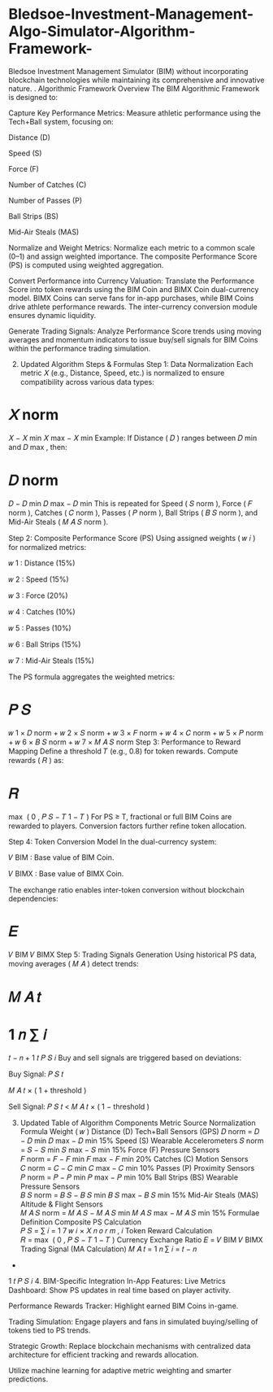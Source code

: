 # Bledsoe-Investment-Management-Algo-Simulator-Algorithm-Framework-
Bledsoe Investment Management Simulator (BIM) without incorporating blockchain technologies while maintaining its comprehensive and innovative nature.
. Algorithmic Framework Overview
The BIM Algorithmic Framework is designed to:

Capture Key Performance Metrics: Measure athletic performance using the Tech+Ball system, focusing on:

Distance (D)

Speed (S)

Force (F)

Number of Catches (C)

Number of Passes (P)

Ball Strips (BS)

Mid-Air Steals (MAS)

Normalize and Weight Metrics: Normalize each metric to a common scale (0–1) and assign weighted importance. The composite Performance Score (PS) is computed using weighted aggregation.

Convert Performance into Currency Valuation: Translate the Performance Score into token rewards using the BIM Coin and BIMX Coin dual-currency model. BIMX Coins can serve fans for in-app purchases, while BIM Coins drive athlete performance rewards. The inter-currency conversion module ensures dynamic liquidity.

Generate Trading Signals: Analyze Performance Score trends using moving averages and momentum indicators to issue buy/sell signals for BIM Coins within the performance trading simulation.

2. Updated Algorithm Steps & Formulas
Step 1: Data Normalization
Each metric 
𝑋
 (e.g., Distance, Speed, etc.) is normalized to ensure compatibility across various data types:

𝑋
norm
=
𝑋
−
𝑋
min
𝑋
max
−
𝑋
min
Example: If Distance (
𝐷
) ranges between 
𝐷
min
 and 
𝐷
max
, then:

𝐷
norm
=
𝐷
−
𝐷
min
𝐷
max
−
𝐷
min
This is repeated for Speed (
𝑆
norm
), Force (
𝐹
norm
), Catches (
𝐶
norm
), Passes (
𝑃
norm
), Ball Strips (
𝐵
𝑆
norm
), and Mid-Air Steals (
𝑀
𝐴
𝑆
norm
).

Step 2: Composite Performance Score (PS)
Using assigned weights (
𝑤
𝑖
) for normalized metrics:

𝑤
1
: Distance (15%)

𝑤
2
: Speed (15%)

𝑤
3
: Force (20%)

𝑤
4
: Catches (10%)

𝑤
5
: Passes (10%)

𝑤
6
: Ball Strips (15%)

𝑤
7
: Mid-Air Steals (15%)

The PS formula aggregates the weighted metrics:

𝑃
𝑆
=
𝑤
1
×
𝐷
norm
+
𝑤
2
×
𝑆
norm
+
𝑤
3
×
𝐹
norm
+
𝑤
4
×
𝐶
norm
+
𝑤
5
×
𝑃
norm
+
𝑤
6
×
𝐵
𝑆
norm
+
𝑤
7
×
𝑀
𝐴
𝑆
norm
Step 3: Performance to Reward Mapping
Define a threshold 
𝑇
 (e.g., 0.8) for token rewards. Compute rewards (
𝑅
) as:

𝑅
=
max
⁡
(
0
,
𝑃
𝑆
−
𝑇
1
−
𝑇
)
For PS 
≥
 T, fractional or full BIM Coins are rewarded to players. Conversion factors further refine token allocation.

Step 4: Token Conversion Model
In the dual-currency system:

𝑉
BIM
: Base value of BIM Coin.

𝑉
BIMX
: Base value of BIMX Coin.

The exchange ratio enables inter-token conversion without blockchain dependencies:

𝐸
=
𝑉
BIM
𝑉
BIMX
Step 5: Trading Signals Generation
Using historical PS data, moving averages (
𝑀
𝐴
) detect trends:

𝑀
𝐴
𝑡
=
1
𝑛
∑
𝑖
=
𝑡
−
𝑛
+
1
𝑡
𝑃
𝑆
𝑖
Buy and sell signals are triggered based on deviations:

Buy Signal: 
𝑃
𝑆
𝑡
>
𝑀
𝐴
𝑡
×
(
1
+
threshold
)

Sell Signal: 
𝑃
𝑆
𝑡
<
𝑀
𝐴
𝑡
×
(
1
−
threshold
)

3. Updated Table of Algorithm Components
Metric	Source	Normalization Formula	Weight (
𝑤
)
Distance (D)	Tech+Ball Sensors (GPS)	
𝐷
norm
=
𝐷
−
𝐷
min
𝐷
max
−
𝐷
min
15%
Speed (S)	Wearable Accelerometers	
𝑆
norm
=
𝑆
−
𝑆
min
𝑆
max
−
𝑆
min
15%
Force (F)	Pressure Sensors	
𝐹
norm
=
𝐹
−
𝐹
min
𝐹
max
−
𝐹
min
20%
Catches (C)	Motion Sensors	
𝐶
norm
=
𝐶
−
𝐶
min
𝐶
max
−
𝐶
min
10%
Passes (P)	Proximity Sensors	
𝑃
norm
=
𝑃
−
𝑃
min
𝑃
max
−
𝑃
min
10%
Ball Strips (BS)	Wearable Pressure Sensors	
𝐵
𝑆
norm
=
𝐵
𝑆
−
𝐵
𝑆
min
𝐵
𝑆
max
−
𝐵
𝑆
min
15%
Mid-Air Steals (MAS)	Altitude & Flight Sensors	
𝑀
𝐴
𝑆
norm
=
𝑀
𝐴
𝑆
−
𝑀
𝐴
𝑆
min
𝑀
𝐴
𝑆
max
−
𝑀
𝐴
𝑆
min
15%
Formulae	Definition
Composite PS Calculation	
𝑃
𝑆
=
∑
𝑖
=
1
7
𝑤
𝑖
×
𝑋
𝑛
𝑜
𝑟
𝑚
,
𝑖
Token Reward Calculation	
𝑅
=
max
⁡
(
0
,
𝑃
𝑆
−
𝑇
1
−
𝑇
)
Currency Exchange Ratio	
𝐸
=
𝑉
BIM
𝑉
BIMX
Trading Signal (MA Calculation)	
𝑀
𝐴
𝑡
=
1
𝑛
∑
𝑖
=
𝑡
−
𝑛
+
1
𝑡
𝑃
𝑆
𝑖
4. BIM-Specific Integration
In-App Features:
Live Metrics Dashboard: Show PS updates in real time based on player activity.

Performance Rewards Tracker: Highlight earned BIM Coins in-game.

Trading Simulation: Engage players and fans in simulated buying/selling of tokens tied to PS trends.

Strategic Growth:
Replace blockchain mechanisms with centralized data architecture for efficient tracking and rewards allocation.

Utilize machine learning for adaptive metric weighting and smarter predictions.
